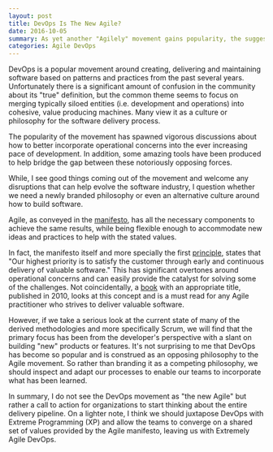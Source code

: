 ```yaml
---
layout: post
title: DevOps Is The New Agile?
date: 2016-10-05
summary: As yet another "Agilely" movement gains popularity, the suggestion is that a our current processes are in for a little inspection and adaption
categories: Agile DevOps
---
```

DevOps is a popular movement around creating, delivering and maintaining software based on patterns and practices from the past several years.  Unfortunately there is a significant amount of confusion in the community about its "true" definition, but the common theme seems to focus on merging typically siloed entities (i.e. development and operations) into cohesive, value producing machines.  Many view it as a culture or philosophy for the software delivery process.

The popularity of the movement has spawned vigorous discussions about how to better incorporate operational concerns into the ever increasing pace of development.  In addition, some amazing tools have been produced to help bridge the gap between these notoriously opposing forces.

While, I see good things coming out of the movement and welcome any disruptions that can help evolve the software industry, I question whether we need a newly branded philosophy or even an alternative culture around how to build software.

Agile, as conveyed in the [manifesto](http://agilemanifesto.org/), has all the necessary components to achieve the same results, while being flexible enough to accommodate new ideas and practices to help with the stated values.

In fact, the manifesto itself and more specially the first [principle](http://agilemanifesto.org/principles.html), states that "Our highest priority is to satisfy the customer through early and continuous delivery of valuable software."  This has significant overtones around operational concerns and can easily provide the catalyst for solving some of the challenges.  Not coincidentally, a [book](http://www.amazon.com/Continuous-Delivery-Deployment-Automation-Addison-Wesley/dp/0321601912) with an appropriate title, published in 2010, looks at this concept and is a must read for any Agile practitioner who strives to deliver valuable software.

However, if we take a serious look at the current state of many of the derived methodologies and more specifically Scrum, we will find that the primary focus has been from the developer's perspective with a slant on building "new" products or features.  It's not surprising to me that DevOps has become so popular and is construed as an opposing philosophy to the Agile movement.  So rather than branding it as a competing philosophy, we should inspect and adapt our processes to enable our teams to incorporate what has been learned.

In summary, I do not see the DevOps movement as "the new Agile" but rather a call to action for organizations to start thinking about the entire delivery pipeline.  On a lighter note, I think we should juxtapose DevOps with Extreme Programming (XP) and allow the teams to converge on a shared set of values provided by the Agile manifesto, leaving us with Extremely Agile DevOps.
